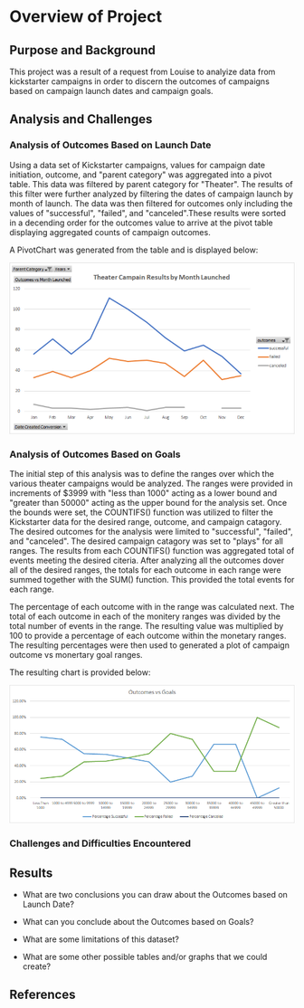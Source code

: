 # Overview of Project

## Purpose and Background

  This project was a result of a request from Louise to analyize data from kickstarter campaigns in order to discern the outcomes
of campaigns based on campaign launch dates and campaign goals.

## Analysis and Challenges

### Analysis of Outcomes Based on Launch Date

Using a data set of Kickstarter campaigns, values for campaign date initiation, outcome, and "parent category" was aggregated into a pivot table.
This data was filtered by parent category for "Theater". The results of this filter were further analyzed by filtering the dates of campaign launch
by month of launch. The data was then filtered for outcomes only including the values of "successful", "failed", and "canceled".These results were 
sorted in a decending order for the outcomes value to arrive at the pivot table displaying aggregated counts of campaign outcomes.

A PivotChart was generated from the table and is displayed below:

![Theater Outcomes vs Launch](Resources/Theater_Outcomes_vs_Launch.png)

### Analysis of Outcomes Based on Goals

The initial step of this analysis was to define the ranges over which the various theater campaigns would be analyzed. The ranges were provided in 
increments of $3999 with "less than 1000" acting as a lower bound and "greater than 50000" acting as the upper bound for the analysis set. Once the
bounds were set, the COUNTIFS() function was utilized to filter the Kickstarter data for the desired range, outcome, and campaign catagory. The
desired outcomes for the analysis were limited to "successful", "failed", and "canceled". The desired campaign catagory was set to "plays" for all
ranges. The results from each COUNTIFS() function was aggregated total of events meeting the desired citeria. After analyzing all the outcomes 
dover all of the desired ranges, the totals for each outcome in each range were summed together with the SUM() function. This provided the total 
events for each range.

The percentage of each outcome with in the range was calculated next. The total of each outcome in each of the monitery ranges was divided by the
total number of events in the range. The resulting value was multiplied by 100 to provide a percentage of each outcome within the monetary ranges.
The resulting percentages were then used to generated a plot of campaign outcome vs monertary goal ranges.

The resulting chart is provided below:

![Campaign Outcomes vs Campaign Goal (ranges)](Resources/Outcomes_vs_Goals.png)

### Challenges and Difficulties Encountered

## Results

- What are two conclusions you can draw about the Outcomes based on Launch Date?

- What can you conclude about the Outcomes based on Goals?

- What are some limitations of this dataset?

- What are some other possible tables and/or graphs that we could create?

## References